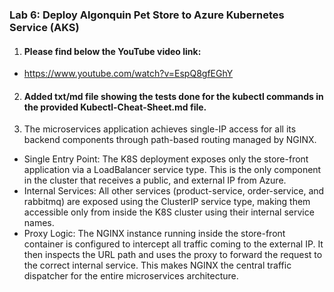### Lab 6: Deploy Algonquin Pet Store to Azure Kubernetes Service (AKS)

1. #### Please find below the YouTube video link:

- https://www.youtube.com/watch?v=EspQ8gfEGhY

2. #### Added txt/md file showing the tests done for the kubectl commands in the provided Kubectl-Cheat-Sheet.md file.

3. The microservices application achieves single-IP access for all its backend components through path-based routing managed by NGINX.
- Single Entry Point: The K8S deployment exposes only the store-front application via a LoadBalancer service type. This is the only component in the cluster that receives a public, and external IP from Azure.
- Internal Services: All other services (product-service, order-service, and rabbitmq) are exposed using the ClusterIP service type, making them accessible only from inside the K8S cluster using their internal service names.
- Proxy Logic: The NGINX instance running inside the store-front container is configured to intercept all traffic coming to the external IP. It then inspects the URL path and uses the proxy to forward the request to the correct internal service. This makes NGINX the central traffic dispatcher for the entire microservices architecture.
